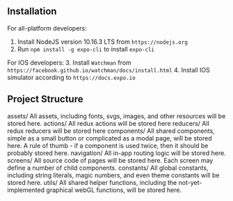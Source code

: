 ## Installation

For all-platform developers:
1. Install NodeJS version 10.16.3 LTS from `https://nodejs.org`
2. Run `npm install -g expo-cli` to install `expo-cli`

For IOS developers:
3. Install `Watchman` from `https://facebook.github.io/watchman/docs/install.html`
4. Install IOS simulator according to `https://docs.expo.io`

## Project Structure
assets/
   All assets, including fonts, svgs, images, and other resources will be stored here.
actions/
   All redux actions will be stored here
reducers/
   All redux reducers will be stored here
components/
   All shared components, simple as a small button or complicated as a modal page, will
   be stored here. A rule of thumb - if a component is used twice, then it should be probably
   stored here.
navigation/
   All in-app routing logic will be stored here.
screens/
   All source code of pages will be stored here. Each screen may define a number of child
   components.
constants/
   All global constants, including string literals, magic numbers, and even theme constants
   will be stored here.
utils/
   All shared helper functions, including the not-yet-implemented graphical webGL functions,
   will be stored here.
